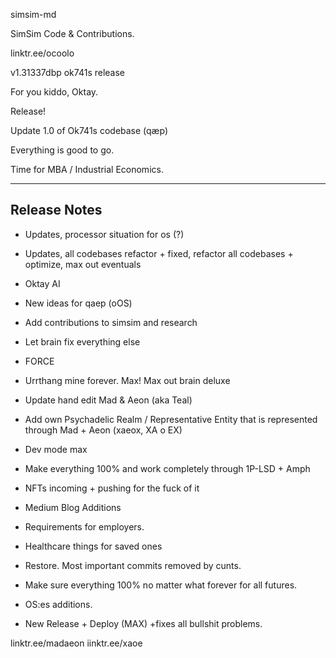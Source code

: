 simsim-md

SimSim Code & Contributions.

linktr.ee/ocoolo

v1.31337dbp ok741s release

For you kiddo, Oktay.

Release!

Update 1.0 of Ok741s codebase (qæp)

Everything is good to go. 

Time for MBA / Industrial Economics.

--------------------
Release Notes
--------------------
* Updates, processor situation for os (?)
* Updates, all codebases refactor + fixed, refactor all codebases + optimize, max out eventuals
* Oktay AI
* New ideas for qaep (oOS)
* Add contributions to simsim and research
* Let brain fix everything else
* FORCE
* Urrthang mine forever. Max! Max out brain deluxe
* Update hand edit Mad & Aeon (aka Teal)

* Add own Psychadelic Realm / Representative Entity that is represented through Mad + Aeon (xaeox, XA o EX)

* Dev mode max 
* Make everything 100% and work completely through 1P-LSD + Amph
* NFTs incoming + pushing for the fuck of it
* Medium Blog Additions
* Requirements for employers. 
* Healthcare things for saved ones
* Restore. Most important commits removed by cunts.
* Make sure everything 100% no matter what forever for all futures.
* OS:es additions.
* New Release + Deploy (MAX) +fixes all bullshit problems.


linktr.ee/madaeon
iinktr.ee/xaoe